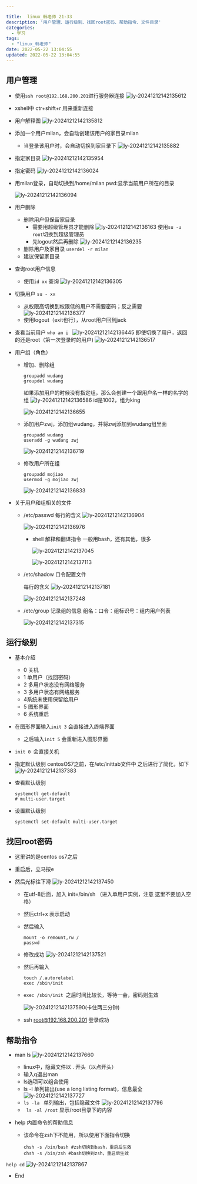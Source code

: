 ```yaml
---

title:  linux_韩老师_21-33
description: '用户管理、运行级别、找回root密码、帮助指令、文件目录'
categories:
  - 学习
tags:
  - "linux_韩老师"
date: 2022-05-22 13:04:55
updated: 2022-05-22 13:04:55
---
```


## 用户管理

- 使用```ssh root@192.168.200.201```进行服务器连接
  ![ly-20241212142135612](img/ly-20241212142135612.png)

- xshell中 ctr+shift+r 用来重新连接

- 用户解释图
  ![ly-20241212142135812](img/ly-20241212142135812.png)

- 添加一个用户milan，会自动创建该用户的家目录milan

  - 当登录该用户时，会自动切换到家目录下
    ![ly-20241212142135882](img/ly-20241212142135882.png)

- 指定家目录
    ![ly-20241212142135954](img/ly-20241212142135954.png)
    
- 指定密码
    ![ly-20241212142136024](img/ly-20241212142136024.png)

- 用milan登录，自动切换到/home/milan 
    pwd:显示当前用户所在的目录

    ![ly-20241212142136094](img/ly-20241212142136094.png)

- 用户删除

    - 删除用户但保留家目录
        - 需要用超级管理员才能删除
          ![ly-20241212142136163](img/ly-20241212142136163.png)
          使用```su -u root```切换到超级管理员
        - 先logout然后再删除
          ![ly-20241212142136235](img/ly-20241212142136235.png)
    - 删除用户及家目录
        ```userdel -r milan```
    - 建议保留家目录

- 查询root用户信息

    - 使用```id xx``` 查询
      ![ly-20241212142136305](img/ly-20241212142136305.png)

- 切换用户 ```su - xx```

    - 从权限高切换到权限低的用户不需要密码；反之需要
        ![ly-20241212142136377](img/ly-20241212142136377.png)
    - 使用logout（exit也行），从root用户回到jack

- 查看当前用户
    ```who am i ```
    ![ly-20241212142136445](img/ly-20241212142136445.png)
    即使切换了用户，返回的还是root（第一次登录时的用户)
    ![ly-20241212142136517](img/ly-20241212142136517.png)

- 用户组（角色）
  
  - 增加、删除组
  
      ```shell
      groupadd wudang
      groupdel wudang
      ```
  
      如果添加用户的时候没有指定组，那么会创建一个跟用户名一样的名字的组
      ![ly-20241212142136586](img/ly-20241212142136586.png)
      id是1002，组为king
  
      ![ly-20241212142136655](img/ly-20241212142136655.png)
  
  - 添加用户zwj，添加组wudang，并将zwj添加到wudang组里面
  
      ```shell
      groupadd wudang
      useradd -g wudang zwj
      ```
  
      ![ly-20241212142136719](img/ly-20241212142136719.png)
  
  - 修改用户所在组
  
      ```shell
      groupadd mojiao
      usermod -g mojiao zwj
      ```
  
      ![ly-20241212142136833](img/ly-20241212142136833.png)
  
- 关于用户和组相关的文件

    - /etc/passwd
        每行的含义
        ![ly-20241212142136904](img/ly-20241212142136904.png)

        ![ly-20241212142136976](img/ly-20241212142136976.png)

        - shell 解释和翻译指令
            一般用bash，还有其他，很多

            ![ly-20241212142137045](img/ly-20241212142137045.png)

            ![ly-20241212142137113](img/ly-20241212142137113.png)

    - /etc/shadow 口令配置文件

        每行的含义
        ![ly-20241212142137181](img/ly-20241212142137181.png)

        ![ly-20241212142137248](img/ly-20241212142137248.png)

    - /etc/group 记录组的信息
        组名：口令：组标识号：组内用户列表

        ![ly-20241212142137315](img/ly-20241212142137315.png)


## 运行级别

- 基本介绍

  - 0 关机
  - 1 单用户（找回密码）
  - 2 多用户状态没有网络服务
  - 3 多用户状态有网络服务
  - 4系统未使用保留给用户
  - 5 图形界面
  - 6 系统重启

- 在图形界面输入```init 3``` 会直接进入终端界面

  - 之后输入```init 5``` 会重新进入图形界面

- ```init 0 ```会直接关机

- 指定默认级别
  centosOS7之前，在/etc/inittab文件中
  之后进行了简化，如下
  ![ly-20241212142137383](img/ly-20241212142137383.png)

- 查看默认级别

  ```shell
  systemctl get-default
  # multi-user.target 
  ```

- 设置默认级别

  ```shell
  systemctl set-default multi-user.target
  ```

  

## 找回root密码

- 这里讲的是centos os7之后

- 重启后，立马按e

- 然后光标往下滑
  ![ly-20241212142137450](img/ly-20241212142137450.png)

  - 在utf-8后面，加入 init=/bin/sh （进入单用户实例，注意 这里不要加入空格）

  - 然后ctrl+x 表示启动

  - 然后输入

    ```shell
    mount -o remount,rw /
    passwd
    ```

  - 修改成功
    ![ly-20241212142137521](img/ly-20241212142137521.png)

  - 然后再输入 

    ```shell
    touch /.autorelabel 
    exec /sbin/init
    ```

  - ```exec /sbin/init ```之后时间比较长，等待一会，密码则生效

    ![ly-20241212142137590](img/ly-20241212142137590.png)(卡住两三分钟)

  - ssh root@192.168.200.201 登录成功

## 帮助指令

- man ls
  ![ly-20241212142137660](img/ly-20241212142137660.png)

  - linux中，隐藏文件以 . 开头（以点开头）
  - 输入q退出man
  - ls选项可以组合使用
  - ls -l 单列输出(use a long listing format)，信息最全
    ![ly-20241212142137727](img/ly-20241212142137727.png)
  - ```ls -la ``` 单列输出，包括隐藏文件
    ![ly-20241212142137796](img/ly-20241212142137796.png)
  - ``` ls -al /root```
    显示/root目录下的内容

- help 内置命令的帮助信息

  - 该命令在zsh下不能用，所以使用下面指令切换
    ```shell
    chsh -s /bin/bash #zsh切换到bash，重启后生效
    chsh -s /bin/zsh #bash切换到zsh，重启后生效
    ```

  
```help cd```
  ![ly-20241212142137867](img/ly-20241212142137867.png)

- End

